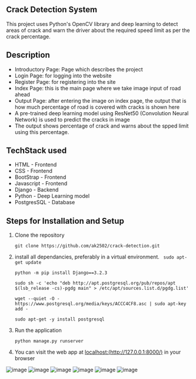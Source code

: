 ## Crack Detection System

This project uses Python's OpenCV library and deep learning to detect areas of crack and warn the driver about the required speed limit as per the crack percentage.


## Description

* Introductory Page: Page which describes the project
* Login Page: for logging into the website
* Register Page: for registering into the site
* Index Page: this is the main page where we take image input of road ahead
* Output Page: after entering the image on index page, the output that is how much percentage of road is covered with cracks is shown here
* A pre-trained deep learning model using ResNet50 (Convolution Neural Network) is used to predict the cracks in image
* The output shows percentage of crack and warns about the spped limit using this percentage.


## TechStack used

* HTML - Frontend
* CSS - Frontend
* BootStrap - Frontend
* Javascript - Frontend
* Django - Backend
* Python - Deep Learning model
* PostgresSQL - Database


## Steps for Installation and Setup

1. Clone the repository 
    
    `git clone https://github.com/ak2502/crack-detection.git`
 
2. install all dependancies, preferably in a virtual environment.
    `
    sudo apt-get update`
    
    `python -m pip install Django==3.2.3`
    
    `sudo sh -c 'echo "deb http://apt.postgresql.org/pub/repos/apt $(lsb_release -cs)-pgdg main" > /etc/apt/sources.list.d/pgdg.list'`
    
    `wget --quiet -O - https://www.postgresql.org/media/keys/ACCC4CF8.asc | sudo apt-key add -`
    
    `sudo apt-get -y install postgresql`

    
3. Run the application
    
    `python manage.py runserver`
    
4. You can visit the web app at [localhost:(http://127.0.0.1:8000/)](http://127.0.0.1:8000/) in your browser


![image](https://user-images.githubusercontent.com/56317982/125509290-d99f0279-7d6b-4112-84aa-6329f77455c5.png)
![image](https://user-images.githubusercontent.com/56317982/125509409-d2ccb338-d93f-4621-9f31-b47f88088bc3.png)
![image](https://user-images.githubusercontent.com/56317982/125509501-8fcf0452-e043-48db-ad9f-bd1a9b8670db.png)
![image](https://user-images.githubusercontent.com/56317982/125509617-8dcfce87-9d8e-4866-a0f2-6278dd02f4f1.png)
![image](https://user-images.githubusercontent.com/56317982/125509730-d2b03d7a-17cc-4477-8f23-62e2a1fc2b87.png)
![image](https://user-images.githubusercontent.com/56317982/125509766-145782d7-254b-4a01-b684-cc95da9b7840.png)


